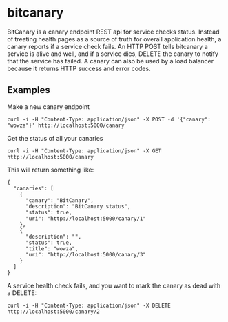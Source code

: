 # bitcanary

BitCanary is a canary endpoint REST api for service checks status. Instead of treating health pages as a source of truth for overall application health, a canary reports if a service check fails. An HTTP POST tells bitcanary a service is alive and well, and if a service dies, DELETE the canary to notify that the service has failed. A canary can also be used by a load balancer because it returns HTTP success and error codes.

## Examples
Make a new canary endpoint
```
curl -i -H "Content-Type: application/json" -X POST -d '{"canary": "wowza"}' http://localhost:5000/canary
```
Get the status of all your canaries
```
curl -i -H "Content-Type: application/json" -X GET http://localhost:5000/canary
```

This will return something like:

```
{
  "canaries": [
    {
      "canary": "BitCanary", 
      "description": "BitCanary status", 
      "status": true, 
      "uri": "http://localhost:5000/canary/1"
    }, 
    {
      "description": "", 
      "status": true, 
      "title": "wowza", 
      "uri": "http://localhost:5000/canary/3"
    }
  ]
}
```

A service health check fails, and you want to mark the canary as dead with a DELETE:
```
curl -i -H "Content-Type: application/json" -X DELETE http://localhost:5000/canary/2
```
